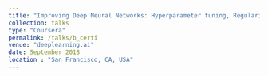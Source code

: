 ```yaml
---
title: "Improving Deep Neural Networks: Hyperparameter tuning, Regularization and Optimization"
collection: talks
type: "Coursera"
permalink: /talks/b_certi
venue: "deeplearning.ai"
date: September 2018
location : "San Francisco, CA, USA"
---
```

